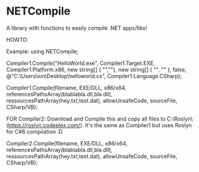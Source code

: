 # NETCompile
A library with functions to easily compile .NET apps/libs!

HOWTO:

Example:
using NETCompile;

 Compiler1.Compile("HelloWorld.exe", Compiler1.Target.EXE, Compiler1.Platform.x86, new string[] { "",""}, new string[] { "", "" }, false, @"C:\Users\ion\Desktop\helloworld.cs", Compiler1.Language.CSharp);
 
 Compiler1.Compile(filename, EXE/DLL, x86/x64, referencesPathsArray(blablabla.dll,bla.dll), ressourcesPathArray(hey.txt,test.dat), allowUnsafeCode, sourceFile, CSharp/VB);



FOR Compiler2: Download and Compile this and copy all files to C:\Roslyn\ (https://roslyn.codeplex.com/). It's the same as Compiler1 but uses Roslyn for C#6 compilation :D

Compiler2.Compile(filename, EXE/DLL, x86/x64, referencesPathsArray(blablabla.dll,bla.dll), ressourcesPathArray(hey.txt,test.dat), allowUnsafeCode, sourceFile, CSharp/VB);
